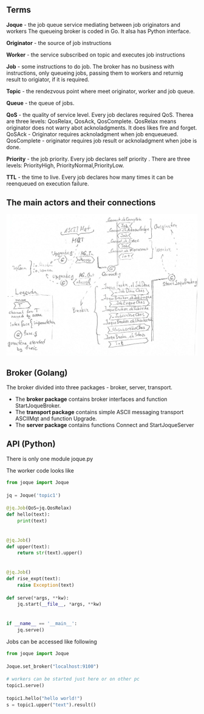 ## Terms

__Joque__ - the job queue service mediating between job originators and workers
   The queueing broker is coded in Go. It alsa has Python interface.
   
__Originator__ - the source of job instructions

__Worker__ - the service subscribed on topic and executes job instructions

__Job__ - some instructions to do job. 
   The broker has no business with instructions, only queueing jobs, passing them to workers and returnig result to origiator, if it is required.

__Topic__ - the rendezvous point where meet originator, worker and job queue.

__Queue__ - the queue of jobs. 

__QoS__ - the quality of service level.
   Every job declares required QoS. Therea are three levels: QosRelax, QosAck, QosComplete. QosRelax means originator does not warry abot acknoladgments. It does likes fire and forget. QoSAck - Originator requires acknoladgment when job enqueueued. QosComplete - originator requires job result or acknoladgment when jobe is done.
   
__Priority__  - the job priority.
   Every job declares self priority . There are three levels: PriorityHigh, PriorityNormal,PriorityLow.
   
__TTL__  - the time to live.
   Every job declares how many times it can be reenqueued on execution failure.
   
## The main actors and their connections

![](joque_1.jpg)
   
## Broker (Golang)

The broker divided into three packages - broker, server, transport. 

* The __broker package__ contains broker interfaces and function StartJoqueBroker.
* The __transport package__ contains simple ASCII messaging transport ASCIIMqt and function Upgrade.
* The __server package__ contains functions Connect and StartJoqueServer

## API (Python)

There is only one module joque.py 

The worker code looks like

```python
from joque import Joque

jq = Joque('topic1')

@jq.Job(QoS=jq.QosRelax)
def hello(text):
    print(text)


@jq.Job()
def upper(text):
    return str(text).upper()


@jq.Job()
def rise_expt(text):
    raise Exception(text)

def serve(*args, **kw):
    jq.start(__file__, *args, **kw)


if __name__ == '__main__':
    jq.serve()
```

Jobs can be accessed like following

```python
from joque import Joque

Joque.set_broker("localhost:9100")

# workers can be started just here or on other pc
topic1.serve()

topic1.hello("hello world!")
s = topic1.upper("text").result()
```

